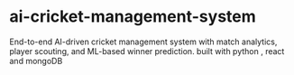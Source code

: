 # ai-cricket-management-system
End-to-end AI-driven cricket management system with match analytics, player scouting, and ML-based winner prediction.
built with python , react and mongoDB
